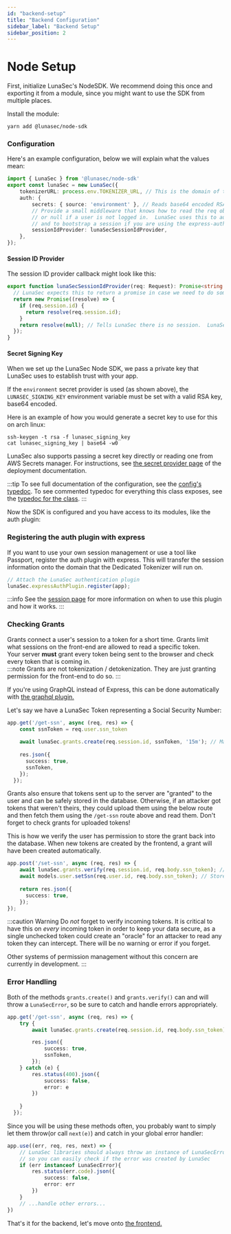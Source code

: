 ```yaml
---
id: "backend-setup"
title: "Backend Configuration"
sidebar_label: "Backend Setup"
sidebar_position: 2
---
```

<!--
  ~ Copyright by LunaSec (owned by Refinery Labs, Inc)
  ~
  ~ Licensed under the Creative Commons Attribution-ShareAlike 4.0 International
  ~ (the "License"); you may not use this file except in compliance with the
  ~ License. You may obtain a copy of the License at
  ~
  ~ https://creativecommons.org/licenses/by-sa/4.0/legalcode
  ~
  ~ See the License for the specific language governing permissions and
  ~ limitations under the License.
  ~
-->
# Node Setup
First, initialize LunaSec's NodeSDK.  We recommend doing this once and exporting it from a module, since you might want to use the
SDK from multiple places.

Install the module:
```shell
yarn add @lunasec/node-sdk
```
### Configuration
Here's an example configuration, below we will explain what the values mean:  
```typescript
import { LunaSec } from '@lunasec/node-sdk'
export const lunaSec = new LunaSec({
    tokenizerURL: process.env.TOKENIZER_URL, // This is the domain of the Tokenizer Backend
    auth: {
        secrets: { source: 'environment' }, // Reads base64 encoded RSA key from LUNASEC_SIGNING_KEY
        // Provide a small middleware that knows how to read the req object and return a promise containing a session id
        // or null if a user is not logged in.  LunaSec uses this to automatically create and verify token grants
        // and to bootstrap a session if you are using the express-auth-plugin
        sessionIdProvider: lunaSecSessionIdProvider,
    },
});
```

#### Session ID Provider
The session ID provider callback might look like this:
```typescript
export function lunaSecSessionIdProvider(req: Request): Promise<string | null> {
  // LunaSec expects this to return a promise in case we need to do something async
  return new Promise((resolve) => {
    if (req.session.id) {
      return resolve(req.session.id);
    }
    return resolve(null); // Tells LunaSec there is no session.  LunaSec Elements will not work in this case
  });
}
```
#### Secret Signing Key
When we set up the LunaSec Node SDK, we pass a private key that LunaSec uses to establish trust with your app.

If the `environment` secret provider is used (as shown above), the `LUNASEC_SIGNING_KEY` environment
variable must be set with a valid RSA key, base64 encoded. 

Here is an example of how you would generate a secret key to use for this on arch linux:
```shell
ssh-keygen -t rsa -f lunasec_signing_key
cat lunasec_signing_key | base64 -w0
```

LunaSec also supports passing a secret key directly or reading one from AWS Secrets manager.
For instructions, see [the secret provider page](/pages/deployment/secret-providers) of the deployment documentation.

:::tip
To see full documentation of the configuration, see the [config's typedoc](/pages/node-sdk/interfaces/LunaSecConfig/).  To 
see commented typedoc for everything this class exposes, see the [typedoc for the class](/pages/node-sdk/classes/LunaSec/).
:::

Now the SDK is configured and you have access to its modules, like the auth plugin: 

### Registering the auth plugin with express


If you want to use your own session management or use a tool like Passport, register the auth plugin with express. This will transfer the session information
onto the domain that the Dedicated Tokenizer will run on.

```typescript
// Attach the LunaSec authentication plugin
lunaSec.expressAuthPlugin.register(app);
```

:::info
See the [session page](/pages/how-it-works/sessions) for more information on when to use this plugin and how it works.
:::

### Checking Grants

Grants connect a user's session to a token for a short time. Grants limit what sessions on the front-end are allowed to read a specific token.  
Your server **must** grant every token being sent to the browser and check every token that is coming in.  
:::note
Grants are not tokenization / detokenization. They are just granting permission for the front-end to do so.
:::

If you're using GraphQL instead of Express, this can be done automatically with [the graphql plugin.](./apollo-graphql.md)

Let's say we have a LunaSec Token representing a Social Security Number:
```typescript
app.get('/get-ssn', async (req, res) => {
    const ssnToken = req.user.ssn_token
    
    await lunaSec.grants.create(req.session.id, ssnToken, '15m'); // Make a grant, optionally overriding the default expiration time
    
    res.json({
      success: true,
      ssnToken,
    });
  });
```
Grants also ensure that tokens sent up to the server are "granted" to the user and can be safely stored in the database.  Otherwise, 
if an attacker got tokens that weren't theirs, they could upload them using the below route and then fetch them using the
`/get-ssn` route above and read them. Don't forget to check grants for uploaded tokens!

This is how we verify the user has permission to store the grant back into the database.
When new tokens are created by the frontend, a grant will have been created automatically.  

```typescript
app.post('/set-ssn', async (req, res) => {
    await lunaSec.grants.verify(req.session.id, req.body.ssn_token); // Checks this user has a grant for the token. 
    await models.user.setSsn(req.user.id, req.body.ssn_token); // Stores the ssn_token in the database
    
    return res.json({
      success: true,
    });
});
```
:::caution Warning
Do _not_ forget to verify incoming tokens. It is critical to have this on _every_ incoming token in order to keep your data secure, as a single unchecked token
could create an "oracle" for an attacker to read any token they can intercept. There will be no warning or error if you forget.

Other systems of permission management without this concern are currently in development.
:::
### Error Handling
Both of the methods `grants.create()` and `grants.verify()` can and will throw a `LunaSecError`, so be sure to catch and handle errors appropriately.  

```typescript
app.get('/get-ssn', async (req, res) => {
    try {
        await lunaSec.grants.create(req.session.id, req.body.ssn_token); // Make a grant 

        res.json({
            success: true,
            ssnToken,
        });
    } catch (e) {
        res.status(400).json({
            success: false,
            error: e
        })
        
    }    
  });
```

Since you will be using these methods often, you probably want to simply let them throw(or call `next(e)`) and catch in your global error handler:

```typescript
app.use((err, req, res, next) => {
    // LunaSec libraries should always throw an instance of LunaSecError in normal operation
    // so you can easily check if the error was created by LunaSec
    if (err instanceof LunaSecError){ 
        res.status(err.code).json({
            success: false,
            error: err
        })
    }
    // ...handle other errors...
})
```

That's it for the backend, let's move onto [the frontend.](/pages/getting-started/dedicated-tokenizer/frontend-setup)